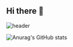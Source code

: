## Hi there 👋

![header](https://capsule-render.vercel.app/api?text=Hello%World!)

![Anurag's GitHub stats](https://github-readme-stats.vercel.app/api?username=yh112&show_icons=true&theme=radical)


